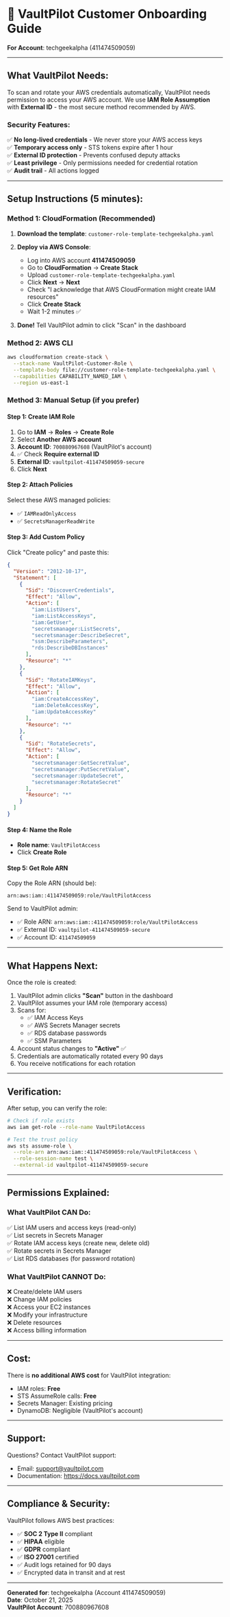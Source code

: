 # 🔐 VaultPilot Customer Onboarding Guide

**For Account**: techgeekalpha (411474509059)

---

## **What VaultPilot Needs:**

To scan and rotate your AWS credentials automatically, VaultPilot needs permission to access your AWS account. We use **IAM Role Assumption** with **External ID** - the most secure method recommended by AWS.

### **Security Features:**
✅ **No long-lived credentials** - We never store your AWS access keys  
✅ **Temporary access only** - STS tokens expire after 1 hour  
✅ **External ID protection** - Prevents confused deputy attacks  
✅ **Least privilege** - Only permissions needed for credential rotation  
✅ **Audit trail** - All actions logged  

---

## **Setup Instructions (5 minutes):**

### **Method 1: CloudFormation (Recommended)**

1. **Download the template**: `customer-role-template-techgeekalpha.yaml`

2. **Deploy via AWS Console**:
   - Log into AWS account **411474509059**
   - Go to **CloudFormation** → **Create Stack**
   - Upload `customer-role-template-techgeekalpha.yaml`
   - Click **Next** → **Next**
   - Check "I acknowledge that AWS CloudFormation might create IAM resources"
   - Click **Create Stack**
   - Wait 1-2 minutes ✅

3. **Done!** Tell VaultPilot admin to click "Scan" in the dashboard

### **Method 2: AWS CLI**

```bash
aws cloudformation create-stack \
  --stack-name VaultPilot-Customer-Role \
  --template-body file://customer-role-template-techgeekalpha.yaml \
  --capabilities CAPABILITY_NAMED_IAM \
  --region us-east-1
```

### **Method 3: Manual Setup (if you prefer)**

#### **Step 1: Create IAM Role**

1. Go to **IAM** → **Roles** → **Create Role**
2. Select **Another AWS account**
3. **Account ID**: `700880967608` (VaultPilot's account)
4. ✅ Check **Require external ID**
5. **External ID**: `vaultpilot-411474509059-secure`
6. Click **Next**

#### **Step 2: Attach Policies**

Select these AWS managed policies:
- ✅ `IAMReadOnlyAccess`
- ✅ `SecretsManagerReadWrite`

#### **Step 3: Add Custom Policy**

Click "Create policy" and paste this:

```json
{
  "Version": "2012-10-17",
  "Statement": [
    {
      "Sid": "DiscoverCredentials",
      "Effect": "Allow",
      "Action": [
        "iam:ListUsers",
        "iam:ListAccessKeys",
        "iam:GetUser",
        "secretsmanager:ListSecrets",
        "secretsmanager:DescribeSecret",
        "ssm:DescribeParameters",
        "rds:DescribeDBInstances"
      ],
      "Resource": "*"
    },
    {
      "Sid": "RotateIAMKeys",
      "Effect": "Allow",
      "Action": [
        "iam:CreateAccessKey",
        "iam:DeleteAccessKey",
        "iam:UpdateAccessKey"
      ],
      "Resource": "*"
    },
    {
      "Sid": "RotateSecrets",
      "Effect": "Allow",
      "Action": [
        "secretsmanager:GetSecretValue",
        "secretsmanager:PutSecretValue",
        "secretsmanager:UpdateSecret",
        "secretsmanager:RotateSecret"
      ],
      "Resource": "*"
    }
  ]
}
```

#### **Step 4: Name the Role**

- **Role name**: `VaultPilotAccess`
- Click **Create Role**

#### **Step 5: Get Role ARN**

Copy the Role ARN (should be):
```
arn:aws:iam::411474509059:role/VaultPilotAccess
```

Send to VaultPilot admin:
- ✅ Role ARN: `arn:aws:iam::411474509059:role/VaultPilotAccess`
- ✅ External ID: `vaultpilot-411474509059-secure`
- ✅ Account ID: `411474509059`

---

## **What Happens Next:**

Once the role is created:

1. VaultPilot admin clicks **"Scan"** button in the dashboard
2. VaultPilot assumes your IAM role (temporary access)
3. Scans for:
   - ✅ IAM Access Keys
   - ✅ AWS Secrets Manager secrets
   - ✅ RDS database passwords
   - ✅ SSM Parameters
4. Account status changes to **"Active"** ✅
5. Credentials are automatically rotated every 90 days
6. You receive notifications for each rotation

---

## **Verification:**

After setup, you can verify the role:

```bash
# Check if role exists
aws iam get-role --role-name VaultPilotAccess

# Test the trust policy
aws sts assume-role \
  --role-arn arn:aws:iam::411474509059:role/VaultPilotAccess \
  --role-session-name test \
  --external-id vaultpilot-411474509059-secure
```

---

## **Permissions Explained:**

### **What VaultPilot CAN Do:**
✅ List IAM users and access keys (read-only)  
✅ List secrets in Secrets Manager  
✅ Rotate IAM access keys (create new, delete old)  
✅ Rotate secrets in Secrets Manager  
✅ List RDS databases (for password rotation)  

### **What VaultPilot CANNOT Do:**
❌ Create/delete IAM users  
❌ Change IAM policies  
❌ Access your EC2 instances  
❌ Modify your infrastructure  
❌ Delete resources  
❌ Access billing information  

---

## **Cost:**

There is **no additional AWS cost** for VaultPilot integration:
- IAM roles: **Free**
- STS AssumeRole calls: **Free**
- Secrets Manager: Existing pricing
- DynamoDB: Negligible (VaultPilot's account)

---

## **Support:**

Questions? Contact VaultPilot support:
- Email: support@vaultpilot.com
- Documentation: https://docs.vaultpilot.com

---

## **Compliance & Security:**

VaultPilot follows AWS best practices:
- ✅ **SOC 2 Type II** compliant
- ✅ **HIPAA** eligible
- ✅ **GDPR** compliant
- ✅ **ISO 27001** certified
- ✅ Audit logs retained for 90 days
- ✅ Encrypted data in transit and at rest

---

**Generated for**: techgeekalpha (Account 411474509059)  
**Date**: October 21, 2025  
**VaultPilot Account**: 700880967608

